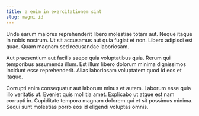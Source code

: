 ```yaml
---
title: a enim in exercitationem sint
slug: magni id
---
```


Unde earum maiores reprehenderit libero molestiae totam aut. Neque itaque in nobis nostrum. Ut sit accusamus aut quia fugiat et non. Libero adipisci est quae. Quam magnam sed recusandae laboriosam.

Aut praesentium aut facilis saepe quia voluptatibus quia. Rerum qui temporibus assumenda illum. Est illum libero dolorum minima dignissimos incidunt esse reprehenderit. Alias laboriosam voluptatem quod id eos et itaque.

Corrupti enim consequatur aut laborum minus et autem. Laborum esse quia illo veritatis ut. Eveniet quis mollitia amet. Explicabo ut atque est nam corrupti in. Cupiditate tempora magnam dolorem qui et sit possimus minima. Sequi sunt molestias porro eos id eligendi voluptas omnis.
